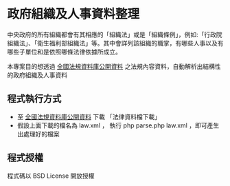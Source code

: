 政府組織及人事資料整理
======================

中央政府的所有組織都會有其相應的「組織法」或是「組織條例」，例如:「行政院組織法」、「衛生福利部組織法」等。其中會詳列該組織的職掌，有哪些人事以及有哪些子單位和是依照哪條法律依據所成立。

本專案目的想透過 [全國法規資料庫公開資料](http://law.moj.gov.tw/PublicData/DevelopGuide.aspx) 之法規內容資料，自動解析出結構性的政府組織及人事資料


程式執行方式
------------
* 至 [全國法規資料庫公開資料](http://law.moj.gov.tw/PublicData/DevelopGuide.aspx) 下載 「法律資料檔下載」
* 假設上面下載的檔名為 law.xml ， 執行 php parse.php law.xml ，即可產生出處理好的檔案


程式授權
--------
程式碼以 BSD License 開放授權
